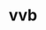 ---
title: "vvb"
description: "This is an example category"
slug: bbb
image: "mm.png"
style:
    background: "#2a9d8f"
    color: "#fff"
---